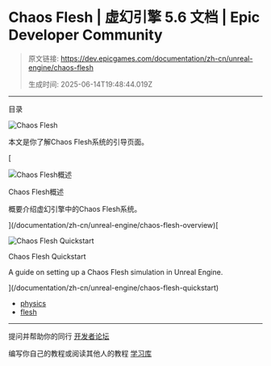 # Chaos Flesh | 虚幻引擎 5.6 文档 | Epic Developer Community

> 原文链接: https://dev.epicgames.com/documentation/zh-cn/unreal-engine/chaos-flesh
> 
> 生成时间: 2025-06-14T19:48:44.019Z

---

目录

![Chaos Flesh](https://dev.epicgames.com/community/api/documentation/image/50486ad3-c9d0-49d7-8638-fe2d5b553340?resizing_type=fill&width=1920&height=335)

本文是你了解Chaos Flesh系统的引导页面。

[

![Chaos Flesh概述](https://d1iv7db44yhgxn.cloudfront.net/documentation/images/a3327b51-3776-4d79-84d4-cccf7a935fae/chaos-flesh-topic-image.png)

Chaos Flesh概述

概要介绍虚幻引擎中的Chaos Flesh系统。





](/documentation/zh-cn/unreal-engine/chaos-flesh-overview)[

![Chaos Flesh Quickstart](https://d1iv7db44yhgxn.cloudfront.net/documentation/images/6808462d-f59f-468c-8501-7a9d3ad911f8/chaos-flesh-topic-image.png)

Chaos Flesh Quickstart

A guide on setting up a Chaos Flesh simulation in Unreal Engine.





](/documentation/zh-cn/unreal-engine/chaos-flesh-quickstart)

-   [physics](https://dev.epicgames.com/community/search?query=physics)
-   [flesh](https://dev.epicgames.com/community/search?query=flesh)

* * *

提问并帮助你的同行 [开发者论坛](https://forums.unrealengine.com/categories?tag=unreal-engine)

编写你自己的教程或阅读其他人的教程 [学习库](https://dev.epicgames.com/community/unreal-engine/learning)